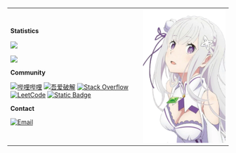 <table>
  <tbody>
    <tr>
      <td width="60%">
        
**Statistics**
<p><img align="center" width="400" src="https://github-readme-stats.vercel.app/api?username=360736293&theme=transparent&include_all_commits=true&show_icons=true&hide_border=false" /></p>
<p><img align="center" width="300" src="https://github-readme-stats.vercel.app/api/top-langs/?username=360736293&theme=transparent&include_all_commits=true&show_icons=true&hide_border=false" /></p>

**Community**
<p> 
  <a href="https://space.bilibili.com/2503390"><img src="https://img.shields.io/badge/%E5%93%94%E5%93%A9%E5%93%94%E5%93%A9-0079FF?style=flat&logo=bilibili&logoColor=white" height="25px" alt="哔哩哔哩"></a>
  <a href="https://www.52pojie.cn/home.php?mod=space&uid=1718804&do=thread&view=me&from=space"><img src="https://img.shields.io/badge/%E5%90%BE%E7%88%B1%E7%A0%B4%E8%A7%A3-E31111?style=flat&logoColor=white" height="25px" alt="吾爱破解"></a>
  <a href="https://stackoverflow.com/users/15413886/guardian"><img src="https://img.shields.io/badge/Stack Overflow-F48024?style=flat&logo=Stack Overflow&logoColor=white" height="25px" alt="Stack Overflow"></a>
  <a href="https://leetcode.cn/u/guardian-6/"><img src="https://img.shields.io/badge/LeetCode-FFA116?style=flat&logo=LeetCode&logoColor=white" height="25px" alt="LeetCode"></a>
  <a href="https://steamcommunity.com/profiles/76561198144416767/"><img alt="Static Badge" height="25px" src="https://img.shields.io/badge/Steam-353535?style=flat&logo=steam&logoColor=white"></a>

</p> 

**Contact**
<p><a href="mailto:360736293@qq.com"><img alt="Email" src="https://img.shields.io/badge/Email-360736293@qq.com-blue?style=flat-square&logo=gmail"></a></p>
      </td>
      <td width="40%"><img src="https://raw.githubusercontent.com/360736293/ImageHosting/main/emilia.png"/></td>
    </tr>
  </tbody>
</table>






